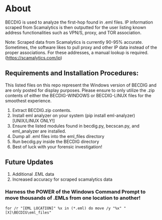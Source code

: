 # About

BECDIG is used to analyze the first-hop found in .eml files. IP information scraped from Scamalytics is then outputted for the user listing known address functionalities such as VPN/S, proxy, and TOR association.

Note: Scraped data from Scamalytics is currently 90-95% accurate. Sometimes, the software likes to pull proxy and other IP data instead of the proper associations. For these addresses, a manual lookup is required. (https://scamalytics.com/ip)

## Requirements and Installation Procedures:

This listed files on this repo represent the Windows version of BECDIG and are only posted for display purposes. Please ensure to only utilize the .zip contents of either the BECDIG-WINDOWS or BECDIG-LINUX files for the smoothest experience.

1. Extract BECDIG.zip contents.
2. Install eml analyzer on your system (pip install eml-analyzer) [UNIX/LINUX ONLY!]
3. Ensure the listed modules found in becdig.py, becscan.py, and eml_analyzer are installed.
4. Dump all .eml files into the eml_files directory
5. Run becdig.py inside the BECDIG directory
6. Best of luck with your forensic investigation!

## Future Updates
1. Additional .EML data
2. Increased accuracy for scraped scamalytics data

### Harness the POWER of the Windows Command Prompt to move thousands of .EMLs from one location to another!
```
for /r "[EML LOCATION]" %x in (*.eml) do move /y "%x" "[X]\BECDIG\eml_files"
```
